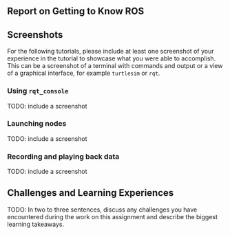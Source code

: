 ## Report on Getting to Know ROS

## Screenshots

For the following tutorials, please include at least one screenshot of your experience in the tutorial to showcase what you were able to accomplish. This can be
a screenshot of a terminal with commands and output or a view of a graphical interface, for example `turtlesim` or `rqt`.

### Using `rqt_console`

TODO: include a screenshot

### Launching nodes

TODO: include a screenshot

### Recording and playing back data

TODO: include a screenshot

## Challenges and Learning Experiences

TODO: In two to three sentences, discuss any challenges you have encountered during the work on this assignment and describe the biggest learning takeaways. 
